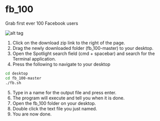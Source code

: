 # fb_100
Grab first ever 100 Facebook users

![alt tag](https://github.com/seanwessmith/fb_100/blob/master/fb_min.gif)

1. Click on the download zip link to the right of the page. 
2. Drag the newly downloaded folder (fb_100-master) to your desktop.
3. Open the Spotlight search field (cmd + spacebar) and search for the Terminal application.
4. Press the following to navigate to your desktop
```bash
cd desktop
cd fb_100-master
./fb.sh
```
5. Type in a name for the output file and press enter.
6. The program will execute and tell you when it is done.
7. Open the fb_100 folder on your desktop. 
8. Double click the text file you just named. 
9. You are now done.
